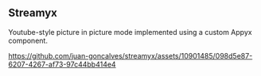 ## Streamyx

Youtube-style picture in picture mode implemented using a custom Appyx component.

https://github.com/juan-goncalves/streamyx/assets/10901485/098d5e87-6207-4267-af73-97c44bb414e4
